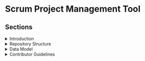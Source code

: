 # Scrum Project Management Tool 

## Sections

<details>
  <summary>Introduction</summary>

## Introduction

Welcome to the Scrum Project Management Tool, an efficient and robust platform designed to streamline the management of Scrum-based projects. This tool provides an organized structure for managing users, projects, backlogs, user stories, tasks, sprints, and issues, ensuring that your team's workflow is smooth and effective.

### Key Features

- **User Management:** Keep track of users, their roles, and their associations with various elements of the project.
- **Project Tracking:** Manage multiple projects, each with its own set of user stories, tasks, and backlog items.
- **Backlog Management:** Organize and prioritize backlog items to ensure that the most critical tasks are addressed first.
- **User Stories:** Create, assign, and track user stories, complete with detailed descriptions, tags, attachments, and statuses.
- **Task Management:** Break down user stories into manageable tasks, assign them to team members, and track their progress.
- **Sprint Planning:** Organize work into sprints, with clearly defined start and end dates, to maintain a consistent and focused workflow.
- **Issue Tracking:** Identify, categorize, and prioritize issues, ensuring that any obstacles to project progress are swiftly addressed.

### Why Use This Tool?

Managing Scrum projects can be challenging, especially as teams grow and projects become more complex. This tool provides a centralized platform for all your project management needs, allowing you to:

- **Improve Collaboration:** By providing a shared space for all project-related information, this tool enhances team collaboration and communication.
- **Increase Transparency:** With clear visibility into each aspect of the project, team members and stakeholders can easily stay informed about progress and challenges.
- **Boost Productivity:** By organizing work into sprints and managing tasks and issues effectively, your team can maintain a steady and productive workflow.
- **Ensure Accountability:** Assigning tasks and user stories to specific team members ensures that everyone knows their responsibilities and deadlines.

This Scrum Project Management Tool is designed to help you achieve your project goals efficiently, keeping your team organized and focused on delivering high-quality results.

</details>

<details>
  <summary>Repository Structure</summary>

  ## Repository Structure

This organization contains three repositories:

1. **Scrum-Project-Management-Tool**: This repository contains the backend of the project, handling all server-side operations, data management, and API endpoints.
2. **Frontend-Scrum-Project-Management-Tool**: This repository contains the frontend of the project, providing a user-friendly interface for interacting with the tool.
3. **Docker-Scrum-Project-Management-Tool**: This repository contains the docker-compose.yml file, which will let you setup images on your local machine.
4. **.github**: This repository includes configuration files, workflows, issue templates, and other GitHub-specific settings that enhance collaboration and project management within the organization.

### Maintain this folder structure on your local machine:

```
Scrum-Project-Management-Tool/
├── Scrum-Project-Management-Tool/
│   ├── Dockerfile
│   ├── src/
│   ├── package.json
│   ├── ...
├── Frontend-Scrum-Project-Management-Tool/
│   ├── Dockerfile
│   ├── src/
│   ├── package.json
│   ├── ...
├── Docker-Scrum-Project-Management-Tool/
│   ├── docker-compose.yml
```
  
</details>

<details>
  <summary>Data Model</summary>
  
  ## [Data Model](https://app.eraser.io/workspace/R5oEkooQ06f92gM4qVXJ?origin=share) 

This document provides an in-depth description of the data model for a Scrum Project Management Tool. The model includes several entities: user, project, backlog, sprint, userStory, task, and issue. Each entity and the relationships between them are detailed below.

## Entities
### User
Represents a user within the system.

| Field | Type | Description |
| ----- | ----- | ----- |
| _id | objectId | Primary key, unique identifier |
| username | string | User's username |
| email | string | User's email |
| password | string | User's password |
| projectsId | string | ID of the projects the user is part of |
| refreshToken | string | Token for refreshing authentication |
### Project
Represents a project within the system.

| Field | Type | Description |
| ----- | ----- | ----- |
| _id | objectId | Primary key, unique identifier |
| assignees | string | ID of users assigned to the project |
| title | string | Title of the project |
| description | string | Description of the project |
| visibility | string | Visibility status of the project |
| backlogId | string | ID of the backlog associated with the project |
| sprintsId | string | ID of the sprints associated with the project |
| issuesId | string | ID of the issues associated with the project |
### Backlog
Represents a backlog within a project.

| Field | Type | Description |
| ----- | ----- | ----- |
| _id | objectId | Primary key, unique identifier |
| userStoriesId | string | ID of user stories in the backlog |
### Sprint
Represents a sprint within a project.

| Field | Type | Description |
| ----- | ----- | ----- |
| _id | objectId | Primary key, unique identifier |
| name | string | Name of the sprint |
| startDate | Date | Start date of the sprint |
| endDate | Date | End date of the sprint |
| userStoriesId | string | ID of user stories in the sprint |
### User Story
Represents a user story within a sprint or backlog.

| Field | Type | Description |
| ----- | ----- | ----- |
| _id | objectId | Primary key, unique identifier |
| subject | string | Subject of the user story |
| tag | string | Tag for categorizing the user story |
| description | string | Description of the user story |
| attatchement | string | Attachment related to the user story |
| status | string | Status of the user story |
| assignees | string | ID of users assigned to the user story |
| tasksId | string | ID of tasks related to the user story |
### Task
Represents a task within a user story.

| Field | Type | Description |
| ----- | ----- | ----- |
| _id | objectId | Primary key, unique identifier |
| subject | string | Subject of the task |
| status | string | Status of the task |
| assignee | string | ID of the user assigned to the task |
### Issue
Represents an issue within a project.

| Field | Type | Description |
| ----- | ----- | ----- |
| _id | objectId | Primary key, unique identifier |
| subject | string | Subject of the issue |
| description | string | Description of the issue |
| tag | string | Tag for categorizing the issue |
| attachement | string | Attachment related to the issue |
| status | string | Status of the issue |
| assignee | string | ID of user assigned to the issue |
| type | string | Type of the issue (e.g., bug, enhancement) |
| severity | string | Severity level of the issue |
| priority | string | Priority level of the issue |
## Relationships
### User - Project
A user can be part of multiple projects.

- `user.projectsId`  > `project._id` 
### Project - Assignees
Multiple users can be assigned to a single project.

- `project.assignees`  > `user._id` 
### Project - Backlog
A project can have one backlog.

- `project.backlogId`  > `backlog._id` 
### Project - Sprints
A project can have multiple sprints.

- `project.sprintsId`  > `sprint._id` 
### Project - Issues
A project can have multiple issues.

- `project.issuesId`  > `issue._id` 
### Backlog - User Stories
A backlog can contain multiple user stories.

- `backlog.userStoriesId`  > `userStory._id` 
### Sprint - User Stories
A sprint can contain multiple user stories.

- `sprint.userStoriesId`  > `userStory._id` 
### User Story - Assignees
Multiple users can be assigned to a single user story.

- `userStory.assignees`  > `user._id` 
### User Story - Tasks
A user story can contain multiple tasks.

- `userStory.tasksId`  > `task._id` 
### Task - Assignee
A task is assigned to a single user.

- `task.assignee`  > `user._id` 
### Issue - Assignees
Multiple users can be assigned to a single issue.

- `issue.assignees`  > `user._id` 

  
</details>

<details>
  <summary>Contributor Guidelines</summary>
  
  ## Contributors Guidelines

  We have two main repositories: one for the frontend and one for the backend. Below are detailed guidelines to help you get started with contributing to each repository.

---

### Frontend Repository: Frontend-Scrum-Project-Management-Tool

#### Technologies Used
- React.js

#### Getting Started

1. **Fork the Repository**
   - Navigate to the [Frontend-Scrum-Project-Management-Tool](#) repository.
   - Click the "Fork" button at the top right corner.

2. **Clone the Forked Repository**
   ```sh
   git clone https://github.com/your-username/Frontend-Scrum-Project-Management-Tool.git
   cd Frontend-Scrum-Project-Management-Tool
   ```

3. **Install Dependencies**
   ```sh
   npm install
   ```

4. **Start the Development Server**
   ```sh
   npm run dev
   ```

5. **Create a Branch**
   ```sh
   git checkout -b feature/your-feature-name
   ```

#### Making Changes

- Make your changes in the code.
- Ensure the code follows the project's coding standards.
- Test your changes thoroughly.

#### Committing and Pushing Changes

1. **Commit Your Changes**
   ```sh
   git add .
   git commit -m "Add feature: your feature description"
   ```

2. **Push to Your Fork**
   ```sh
   git push origin feature/your-feature-name
   ```

#### Creating a Pull Request

1. **Navigate to Your Fork**
   - Go to your fork on GitHub.
   - Click the "New Pull Request" button.

2. **Describe Your Changes**
   - Provide a clear and detailed description of the changes you have made.

3. **Submit the Pull Request**
   - Submit the pull request for review.

#### Code Style Guidelines

- Follow the React style guide.
- Ensure your code is linted and formatted according to the project's settings.

#### Reporting Issues

- If you encounter any issues, please report them on the [issue tracker](#) with a detailed description.

---

### Backend Repository: Scrum-Project-Management-Tool

#### Technologies Used
- Express
- Node.js
- MongoDB

#### Getting Started

1. **Fork the Repository**
   - Navigate to the [Scrum-Project-Management-Tool](#) repository.
   - Click the "Fork" button at the top right corner.

2. **Clone the Forked Repository**
   ```sh
   git clone https://github.com/your-username/Scrum-Project-Management-Tool.git
   cd Scrum-Project-Management-Tool
   ```

3. **Install Dependencies**
   ```sh
   npm install
   ```

4. **Set Up Environment Variables**
   - Create a `.env` file in the root directory.
   - Add the necessary environment variables (e.g., MongoDB URI, PORT).

5. **Start the Development Server**
   ```sh
   npm run dev
   ```

6. **Create a Branch**
   ```sh
   git checkout -b feature/your-feature-name
   ```

#### Making Changes

- Make your changes in the code.
- Ensure the code follows the project's coding standards.
- Test your changes thoroughly.

#### Committing and Pushing Changes

1. **Commit Your Changes**
   ```sh
   git add .
   git commit -m "Add feature: your feature description"
   ```

2. **Push to Your Fork**
   ```sh
   git push origin feature/your-feature-name
   ```

#### Creating a Pull Request

1. **Navigate to Your Fork**
   - Go to your fork on GitHub.
   - Click the "New Pull Request" button.

2. **Describe Your Changes**
   - Provide a clear and detailed description of the changes you have made.

3. **Submit the Pull Request**
   - Submit the pull request for review.

#### Code Style Guidelines

- Follow the Node.js and Express best practices.
- Ensure your code is linted and formatted according to the project's settings.

#### Reporting Issues

- If you encounter any issues, please report them on the [issue tracker](#) with a detailed description.


  
  
  
</details>


